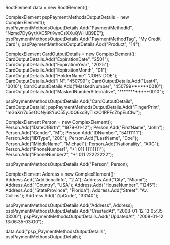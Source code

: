 RootElement data = new RootElement();


ComplexElement pspPaymentMethodsOutputDetails = new ComplexElement();
pspPaymentMethodsOutputDetails.Add("PaymentMethodId", "Nzmd7DyGytXXC5PtKwnCsXXuQWHJB9EE");
pspPaymentMethodsOutputDetails.Add("PaymentMethodTag", "My Credit Card");
pspPaymentMethodsOutputDetails.Add("Product", "14");

ComplexElement CardOutputDetails = new ComplexElement();
CardOutputDetails.Add("ExpirationDate", "2501");
CardOutputDetails.Add("ExpirationYear", "2025");
CardOutputDetails.Add("ExpirationMonth", "01");
CardOutputDetails.Add("HolderName", "JOHN DOE");
CardOutputDetails.Add("IIN", "450799");
CardOutputDetails.Add("Last4", "0010");
CardOutputDetails.Add("MaskedNumber", "450799******0010");
CardOutputDetails.Add("MaskedNumberAlternative", "************0010");

pspPaymentMethodsOutputDetails.Add("CardOutputDetails", CardOutputDetails);
pspPaymentMethodsOutputDetails.Add("FingerPrint", "mGaXrr7u5sOONy68YuC55yJ0Q6xcByTIxzO1RPFcZbpEuClw");

ComplexElement Person = new ComplexElement();
Person.Add("DateOfBirth", "1979-01-12");
Person.Add("FirstName", "John");
Person.Add("Gender", "M");
Person.Add("IDNumber", "54111111");
Person.Add("IDType", "200");
Person.Add("LastName", "Doe");
Person.Add("MiddleName", "Michael");
Person.Add("Nationality", "ARG");
Person.Add("PhoneNumber1", "+1 011 11111111");
Person.Add("PhoneNumber2", "+1 011 22222222");

pspPaymentMethodsOutputDetails.Add("Person", Person);

ComplexElement Address = new ComplexElement();
Address.Add("AdditionalInfo", "2 A");
Address.Add("City", "Miami");
Address.Add("Country", "USA");
Address.Add("HouseNumber", "1245");
Address.Add("StateProvince", "Florida");
Address.Add("Street", "Av. Collins");
Address.Add("ZipCode", "33140");

pspPaymentMethodsOutputDetails.Add("Address", Address);
pspPaymentMethodsOutputDetails.Add("CreatedAt", "2008-01-12 13:05:35-03:00");
pspPaymentMethodsOutputDetails.Add("UpdatedAt", "2008-01-12 13:06:35-03:00");

data.Add("psp_PaymentMethodsOutputDetails", pspPaymentMethodsOutputDetails);

